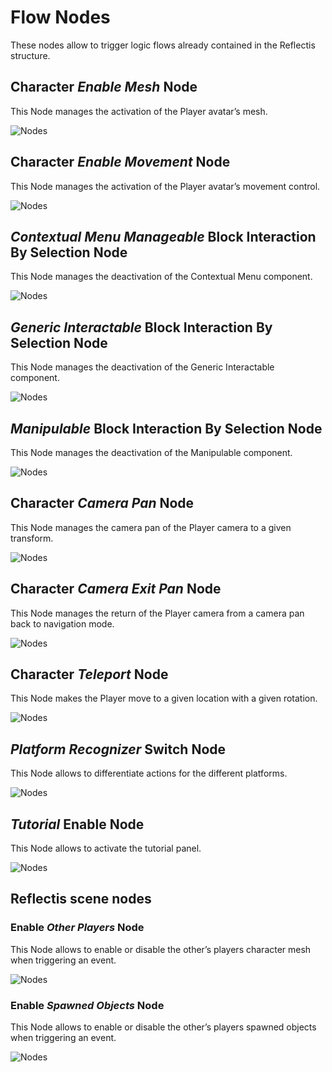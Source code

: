 ﻿---
sidebar_position: 3
---

# Flow Nodes

These nodes allow to trigger logic flows already contained in the Reflectis structure.

## Character *Enable Mesh* Node

This Node manages the activation of the Player avatar’s mesh.

![Nodes](/img/flow-nodes1.png)

## Character *Enable Movement* Node

This Node manages the activation of the Player avatar’s movement control.

![Nodes](/img/flow-nodes2.png)

## *Contextual Menu Manageable* Block Interaction By Selection Node

This Node manages the deactivation of the Contextual Menu component.

![Nodes](/img/flow-nodes3.png)

## *Generic Interactable* Block Interaction By Selection Node

This Node manages the deactivation of the Generic Interactable component. 

![Nodes](/img/flow-nodes4.png)

## *Manipulable* Block Interaction By Selection Node

This Node manages the deactivation of the Manipulable component.

![Nodes](/img/flow-nodes5.png)

## Character *Camera Pan* Node

This Node manages the camera pan of the Player camera to a given transform.

![Nodes](/img/flow-nodes6.png)

## Character *Camera Exit Pan* Node

This Node manages the return of the Player camera from a camera pan back to navigation mode.

![Nodes](/img/flow-nodes7.png)

## Character *Teleport* Node

This Node makes the Player move to a given location with a given rotation.

![Nodes](/img/flow-nodes8.png)

## *Platform Recognizer* Switch Node

This Node allows to differentiate actions for the different platforms. 

![Nodes](/img/flow-nodes9.png)

## *Tutorial* Enable Node

This Node allows to activate the tutorial panel.

![Nodes](/img/flow-nodes10.png)

## Reflectis scene nodes

### Enable *Other Players* Node

This Node allows to enable or disable the other’s players character mesh when triggering an event.

![Nodes](/img/scenenodes_1.png)

### Enable *Spawned Objects* Node

This Node allows to enable or disable the other’s players spawned objects when triggering an event.

![Nodes](/img/scenenodes_2.png)



